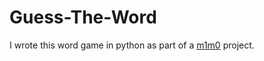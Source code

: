 # Guess-The-Word
I wrote this word game in python as part of a [m1m0](https://getmimo.com) project.
